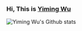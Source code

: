 ### Hi, This is [Yiming Wu](https://sites.google.com/site/yimingwu0/home) 
![Yiming Wu's Github stats](https://github-readme-stats.vercel.app/api?username=weleen&show_icons=true&count_private=true&hide=prs&theme=default_repocard)

<!--
**weleen/weleen** is a ✨ _special_ ✨ repository because its `README.md` (this file) appears on your GitHub profile.

Here are some ideas to get you started:

- 🔭 I’m currently working on ...
- 🌱 I’m currently learning ...
- 👯 I’m looking to collaborate on ...
- 🤔 I’m looking for help with ...
- 💬 Ask me about ...
- 📫 How to reach me: ...
- 😄 Pronouns: ...
- ⚡ Fun fact: ...
-->
